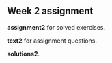 ## Week 2 assignment

__assignment2__ for solved exercises.

__text2__ for assignment questions.

__solutions2__.
